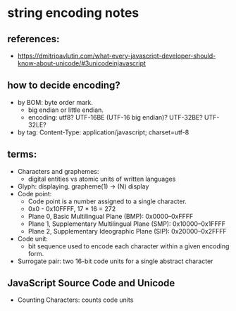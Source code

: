 # string encoding notes

## references:
* https://dmitripavlutin.com/what-every-javascript-developer-should-know-about-unicode/#3unicodeinjavascript

## how to decide encoding?
* by BOM: byte order mark.
    * big endian or little endian.
    * encoding: utf8? UTF-16BE (UTF-16 big endian)? UTF-32BE? UTF-32LE?
* by tag: Content-Type: application/javascript; charset=utf-8

## terms:
* Characters and graphemes:
    * digital entities vs atomic units of written languages
* Glyph: displaying. grapheme(1) -> (N) display
* Code point:
    * Code point is a number assigned to a single character.
    * 0x0 - 0x10FFFF, 17 * 16  = 272
    * Plane 0, Basic Multilingual Plane (BMP): 0x0000–0xFFFF
    * Plane 1, Supplementary Multilingual Plane (SMP): 0x10000–0x1FFFF
    * Plane 2, Supplementary Ideographic Plane (SIP): 0x20000–0x2FFFF
* Code unit:
    * bit sequence used to encode each character within a given encoding form.
* Surrogate pair: two 16-bit code units for a single abstract character

## JavaScript Source Code and Unicode
* Counting Characters: counts code units
